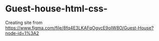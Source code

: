 # Guest-house-html-css-
Creating site from https://www.figma.com/file/8fq4E3LKAFqOgycE9oIW8O/Guest-House?node-id=1%3A2
